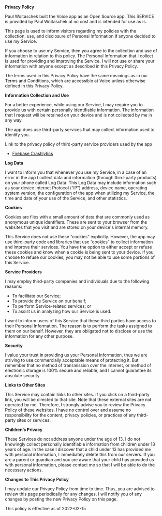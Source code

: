 **Privacy Policy**

Paul Woitaschek built the Voice app as an Open Source app. This SERVICE is provided by Paul Woitaschek at no cost and is intended for use as
is.

This page is used to inform visitors regarding my policies with the collection, use, and disclosure of Personal Information if anyone
decided to use my Service.

If you choose to use my Service, then you agree to the collection and use of information in relation to this policy. The Personal
Information that I collect is used for providing and improving the Service. I will not use or share your information with anyone except as
described in this Privacy Policy.

The terms used in this Privacy Policy have the same meanings as in our Terms and Conditions, which are accessible at Voice unless otherwise
defined in this Privacy Policy.

**Information Collection and Use**

For a better experience, while using our Service, I may require you to provide us with certain personally identifiable information. The
information that I request will be retained on your device and is not collected by me in any way.

The app does use third-party services that may collect information used to identify you.

Link to the privacy policy of third-party service providers used by the app

* [Firebase Crashlytics](https://firebase.google.com/support/privacy/)

**Log Data**

I want to inform you that whenever you use my Service, in a case of an error in the app I collect data and information (through third-party
products) on your phone called Log Data. This Log Data may include information such as your device Internet Protocol (“IP”) address, device
name, operating system version, the configuration of the app when utilizing my Service, the time and date of your use of the Service, and
other statistics.

**Cookies**

Cookies are files with a small amount of data that are commonly used as anonymous unique identifiers. These are sent to your browser from
the websites that you visit and are stored on your device's internal memory.

This Service does not use these “cookies” explicitly. However, the app may use third-party code and libraries that use “cookies” to collect
information and improve their services. You have the option to either accept or refuse these cookies and know when a cookie is being sent to
your device. If you choose to refuse our cookies, you may not be able to use some portions of this Service.

**Service Providers**

I may employ third-party companies and individuals due to the following reasons:

* To facilitate our Service;
* To provide the Service on our behalf;
* To perform Service-related services; or
* To assist us in analyzing how our Service is used.

I want to inform users of this Service that these third parties have access to their Personal Information. The reason is to perform the
tasks assigned to them on our behalf. However, they are obligated not to disclose or use the information for any other purpose.

**Security**

I value your trust in providing us your Personal Information, thus we are striving to use commercially acceptable means of protecting it.
But remember that no method of transmission over the internet, or method of electronic storage is 100% secure and reliable, and I cannot
guarantee its absolute security.

**Links to Other Sites**

This Service may contain links to other sites. If you click on a third-party link, you will be directed to that site. Note that these
external sites are not operated by me. Therefore, I strongly advise you to review the Privacy Policy of these websites. I have no control
over and assume no responsibility for the content, privacy policies, or practices of any third-party sites or services.

**Children’s Privacy**

These Services do not address anyone under the age of 13. I do not knowingly collect personally identifiable information from children under
13 years of age. In the case I discover that a child under 13 has provided me with personal information, I immediately delete this from our
servers. If you are a parent or guardian and you are aware that your child has provided us with personal information, please contact me so
that I will be able to do the necessary actions.

**Changes to This Privacy Policy**

I may update our Privacy Policy from time to time. Thus, you are advised to review this page periodically for any changes. I will notify you
of any changes by posting the new Privacy Policy on this page.

This policy is effective as of 2022-02-15
